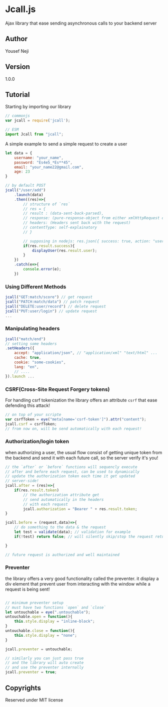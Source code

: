# Jcall.js
Ajax library that ease sending asynchronous calls to your backend server

## Author 
Yousef Neji

## Version
1.0.0


## Tutorial
Starting by importing our library

```JavaScript
// commonjs
var jcall = require('jcall');

// ESM
import Jcall from "jcall";
```

A simple example to send a simple request to create a user
```JavaScript
let data = {
    username: "your_name",
    password: "Es4e5_*Es**45",
    email: "your_name22@gmail.com",
    age: 23
}

// by default POST
jcall("/user/add")
    .launch(data)
    .then((res)=>{
        // structure of `res`
        // res = {
        // result : (data-sent-back-parsed),
        // response: (pure-response-object from either xmlHttpRequest or fetch)
        // headers: (Headers sent back with the request)
        // contentType: self-explainatory
        // }

        // supposing in nodejs: res.json({ success: true, action: "user-added", user})
        if(res.result.success){ 
            displayUser(res.result.user);
        }
    })
    .catch(e=>{
        console.error(e);
    })

```

### Using Different Methods
```javascript
jcall("GET:match/score") // get request
jcall("PATCH:match/data") // patch request
jcall("DELETE:user/record") // delete request
jcall("PUT:user/login") // update request
...
```

### Manipulating headers
```JavaScript
jcall("match/end")
// setting some headers
.setHeaders({
    accept: "application/json", // "application/xml" "text/html" ...
    cache: true,
    cookie: "some-cookies", 
    lang: "en",
    // ....
}).launch ...

```

### CSRF(Cross-Site Request Forgery tokens)
For handling csrf tokenization the library offers an attribute `csrf` that ease defending this attack!
```JavaScript
// on top of your scripte
var csrfToken = eye("meta[name='csrf-token']").attr("content");
jcall.csrf = csrfToken;
// from now on, will be send automatically with each request!
```

### Authorization/login token
when authorizing a user, the usual flow consist of getting unique token from the backend and send it with each future call, so the server verify it's you!
```JavaScript
// the `after` or `before` functions will sequencly execute
// after and before each request, can be used to dynamically 
// update the authorization token each time it get updated 
// server-side!
jcall.after = (res)=>{
    if(res.result.token)
        // the authorization attribute get 
        // send automatically in the headers 
        // with each request
        jcall.authorization = "Bearer " + res.result.token;
}

jcall.before = (request,data)=>{
    // do something to the data & the request
    let test = validate(data); // validation for example
    if(!test) return false; // will silently skip/stop the request returning `false` in .then() callback

}

// future request is authorized and well maintained
```
### Preventer
the library offers a very good functionality called the preventer.
it display a div element that prevent user from interacting with the window while
a request is being sent!
```javascript

// minimum preventer setup
// must have two functions `open` and `close` 
let untouchable = eye(".untouchable");
untouchable.open = function(){
    this.style.display = "inline-block";
}
untouchable.close = function(){
    this.style.display = "none";
}

jcall.preventer = untouchable;

// similarly you can just pass true
// and the library will auto create
// and use the preventer internally 
jcall.preventer = true;

```

## Copyrights
Reserved under MIT license
